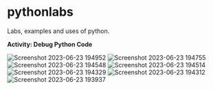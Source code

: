 
# pythonlabs
Labs, examples and uses of python. 

**Activity: Debug Python Code**


![Screenshot 2023-06-23 194952](https://github.com/misterbland/pythonlabs/assets/133168093/b8935265-1971-4900-961c-bb506e8e637b)
![Screenshot 2023-06-23 194755](https://github.com/misterbland/pythonlabs/assets/133168093/7fb2a43d-89ad-4689-807c-1da34b547618)
![Screenshot 2023-06-23 194548](https://github.com/misterbland/pythonlabs/assets/133168093/050b4702-c1dd-4028-a972-3c4edd529766)
![Screenshot 2023-06-23 194514](https://github.com/misterbland/pythonlabs/assets/133168093/84ec0f75-0f7c-4d84-a586-24423493629e)
![Screenshot 2023-06-23 194329](https://github.com/misterbland/pythonlabs/assets/133168093/9ede1b9c-f2f6-420c-a2b8-48e4899c4b7b)
![Screenshot 2023-06-23 194312](https://github.com/misterbland/pythonlabs/assets/133168093/f7290620-1810-418f-ba2b-2949f83f623e)
![Screenshot 2023-06-23 193937](https://github.com/misterbland/pythonlabs/assets/133168093/960e22f6-bdd5-4e3d-8d6f-56be7e12d361)
